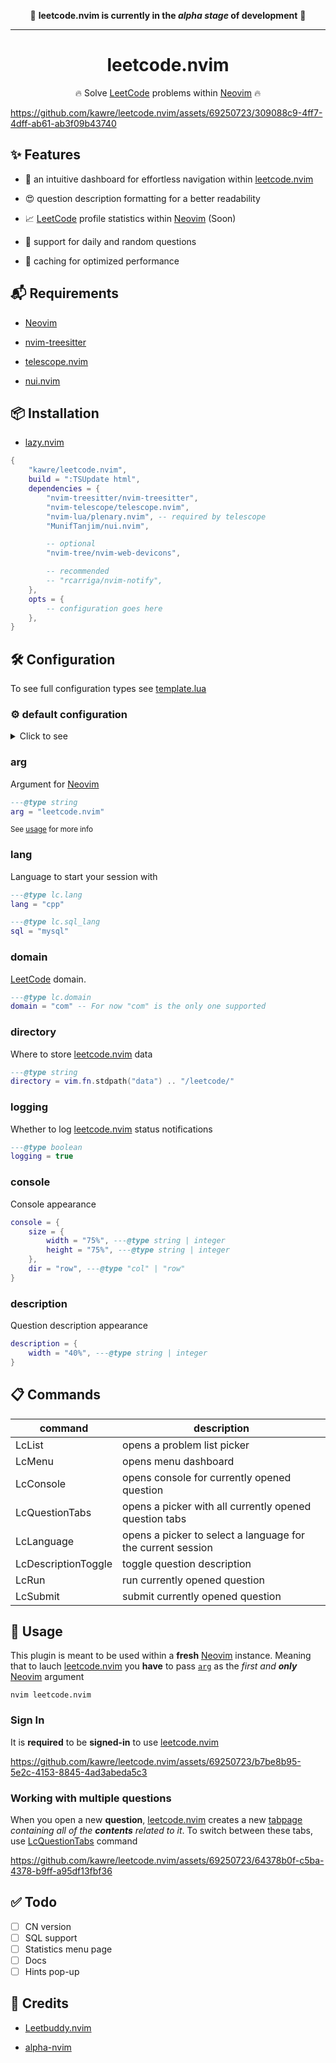 <div align="center">

🚨 <b>leetcode.nvim is currently in the <i>alpha stage</i> of development</b> 🚨

---

# leetcode.nvim

🔥 Solve [LeetCode] problems within [Neovim] 🔥

</div>

https://github.com/kawre/leetcode.nvim/assets/69250723/309088c9-4ff7-4dff-ab61-ab3f09b43740

[leetcode.nvim]: https://github.com/kawre/leetcode.nvim
[LeetCode]: https://leetcode.com
[Neovim]: https://github.com/neovim/neovim

## ✨ Features

- 📌 an intuitive dashboard for effortless navigation within [leetcode.nvim]

- 😍 question description formatting for a better readability

- 📈 [LeetCode] profile statistics within [Neovim] (Soon)

- 🔀 support for daily and random questions

- 💾 caching for optimized performance

## 📬 Requirements

- [Neovim]

- [nvim-treesitter][nvim-treesitter]

- [telescope.nvim][telescope.nvim]

- [nui.nvim][nui.nvim]

[nvim-treesitter]: https://github.com/nvim-treesitter/nvim-treesitter
[telescope.nvim]: https://github.com/nvim-telescope/telescope.nvim
[nui.nvim]: https://github.com/MunifTanjim/nui.nvim
[nvim-notify]: https://github.com/rcarriga/nvim-notify

## 📦 Installation

- [lazy.nvim][lazy.nvim]

```lua
{
    "kawre/leetcode.nvim",
    build = ":TSUpdate html",
    dependencies = {
        "nvim-treesitter/nvim-treesitter",
        "nvim-telescope/telescope.nvim",
        "nvim-lua/plenary.nvim", -- required by telescope
        "MunifTanjim/nui.nvim",

        -- optional
        "nvim-tree/nvim-web-devicons",

        -- recommended
        -- "rcarriga/nvim-notify",
    },
    opts = {
        -- configuration goes here
    },
}
```

[lazy.nvim]: https://github.com/folke/lazy.nvim
[packer.nvim]: https://github.com/wbthomason/packer.nvim

## 🛠️ Configuration

To see full configuration types see [template.lua](./lua/leetcode/config/template.lua)

### ⚙️ default configuration

<details>
  <summary>Click to see</summary>

```lua
{
    ---@type lc.domain
    domain = "com", -- For now "com" is the only one supported

    ---@type string
    arg = "leetcode.nvim",

    ---@type lc.lang
    lang = "cpp",

    ---@type lc.sql_lang
    sql = "mysql",

    ---@type string
    directory = vim.fn.stdpath("data") .. "/leetcode/",

    ---@type boolean
    logging = true,

    console = {
        size = {
            width = "75%", ---@type string | integer
            height = "75%", ---@type string | integer
        },
        dir = "row", ---@type "col" | "row"
    },

    description = {
        width = "40%", ---@type string | integer
    },
}

```

</details>

### arg

Argument for [Neovim]

```lua
---@type string
arg = "leetcode.nvim"
```

<small>See [usage](#-usage) for more info</small>

### lang

Language to start your session with

```lua
---@type lc.lang
lang = "cpp"

---@type lc.sql_lang
sql = "mysql"
```

### domain

[LeetCode] domain.

```lua
---@type lc.domain
domain = "com" -- For now "com" is the only one supported
```

### directory

Where to store [leetcode.nvim][leetcode.nvim] data

```lua
---@type string
directory = vim.fn.stdpath("data") .. "/leetcode/"
```

### logging

Whether to log [leetcode.nvim][leetcode.nvim] status notifications

```lua
---@type boolean
logging = true
```

### console

Console appearance

```lua
console = {
    size = {
        width = "75%", ---@type string | integer
        height = "75%", ---@type string | integer
    },
    dir = "row", ---@type "col" | "row"
}
```

### description

Question description appearance

```lua
description = {
    width = "40%", ---@type string | integer
}
```

## 📋 Commands

| command             | description                                                 |
| ------------------- | ----------------------------------------------------------- |
| LcList              | opens a problem list picker                                 |
| LcMenu              | opens menu dashboard                                        |
| LcConsole           | opens console for currently opened question                 |
| LcQuestionTabs      | opens a picker with all currently opened question tabs      |
| LcLanguage          | opens a picker to select a language for the current session |
| LcDescriptionToggle | toggle question description                                 |
| LcRun               | run currently opened question                               |
| LcSubmit            | submit currently opened question                            |

## 🚀 Usage

This plugin is meant to be used within a <b>fresh</b> [Neovim] instance.
Meaning that to lauch [leetcode.nvim][leetcode.nvim] you <b>have</b> to pass [`arg`](#arg) as the <i>first and <b>only</b></i> [Neovim] argument

```
nvim leetcode.nvim
```

### Sign In

It is <b>required</b> to be <b>signed-in</b> to use [leetcode.nvim][leetcode.nvim]

https://github.com/kawre/leetcode.nvim/assets/69250723/b7be8b95-5e2c-4153-8845-4ad3abeda5c3

<!-- ## 🍴 Recipes -->
<!---->
<!-- - Full lazy loading with [lazy.nvim] -->
<!---->
<!-- ```lua -->
<!-- local usr_arg = "leetcode.nvim" -->
<!---->
<!-- { -->
<!--     "kawre/leetcode.nvim", -->
<!--     ... -->
<!--     opts = { ..., arg = usr_arg, ... }, -->
<!--     cond = function() return usr_arg == vim.fn.argv()[1] end, -->
<!--     ... -->
<!-- } -->
<!-- ``` -->

### Working with multiple questions

When you open a new <b>question</b>, [leetcode.nvim] creates a new [tabpage] <i>containing
all of the <b>contents</b> related to it</i>.
To switch between these tabs, use [LcQuestionTabs](#📋-commands) command

https://github.com/kawre/leetcode.nvim/assets/69250723/64378b0f-c5ba-4378-b9ff-a95df13fbf36

[tabpage]: https://neovim.io/doc/user/tabpage.html

## ✅ Todo

- [ ] CN version
- [ ] SQL support
- [ ] Statistics menu page
- [ ] Docs
- [ ] Hints pop-up

## 🙌 Credits

- [Leetbuddy.nvim](https://github.com/Dhanus3133/Leetbuddy.nvim)

- [alpha-nvim](https://github.com/goolord/alpha-nvim)

